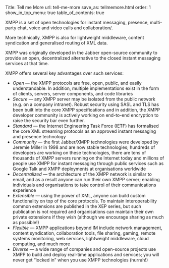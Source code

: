 Title: Tell me More
url: tell-me-more
save_as: tellmemore.html
order: 1
show_in_top_menu: true
table_of_contents: true



XMPP is a set of open technologies for instant messaging, presence, multi-party chat, voice and video calls and collaboration/.

More technically, XMPP is also for lightweight middleware, content syndication and generalised routing of XML data.

XMPP was originally developed in the Jabber open-source community to provide an open, decentralized alternative to the closed instant messaging services at that time. 

XMPP offers several key advantages over such services:
* *Open* — the XMPP protocols are free, open, public, and easily understandable. In addition, multiple implementations exist in the form of clients, servers, server components, and code libraries
* *Secure* — any XMPP server may be isolated from the public network (e.g. on a company intranet). Robust security using SASL and TLS has been built into the core XMPP specifications and in addition, the XMPP developer community is actively working on end-to-end encryption to raise the security bar even further.
* *Standard* — the Internet Engineering Task Force (IETF) has formalised the core XML streaming protocols as an approved instant messaging and presence technology
* *Community* — the first Jabber/XMPP technologies were developed by Jeremie Miller in 1998 and are now stable technologies; hundreds of developers are working on these technologies, there are tens of thousands of XMPP servers running on the Internet today and millions of people use XMPP for instant messaging through public services such as Google Talk and XMPP deployments at organisations worldwide
* *Decentralized* — the architecture of the XMPP network is similar to email, and as a result anyone can run their own XMPP server; enabling individuals and organisations to take control of their communications experience
* *Extensible* — using the power of XML, anyone can build custom functionality on top of the core protocols. To maintain interoperability common extensions are published in the XEP series, but such publication is not required and organisations can maintain their own private extensions if they wish (although we encourage sharing as much as possible!)
* *Flexible* — XMPP applications beyond IM include network management, content syndication, collaboration tools, file sharing, gaming, remote systems monitoring, web services, lightweight middleware, cloud computing, and much more
* *Diverse* — a wide range of companies and open-source projects use XMPP to build and deploy real-time applications and services; you will never get “locked in” when you use XMPP technologies (hurrah!)
